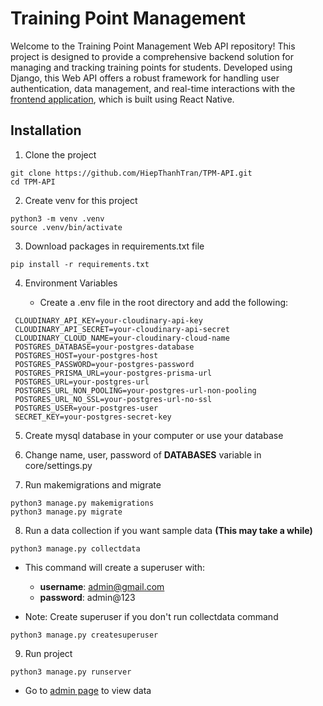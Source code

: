 # Training Point Management

Welcome to the Training Point Management Web API repository! This project is designed to provide a comprehensive backend solution for managing and tracking
training points for students. Developed using Django, this Web API offers a robust framework for handling user authentication, data management, and real-time
interactions with the [frontend application](https://github.com/HiepThanhTran/TPM-Mobile-App/), which is built using React Native.

## Installation

1. Clone the project

```shell
git clone https://github.com/HiepThanhTran/TPM-API.git
cd TPM-API
```

2. Create venv for this project

```shell
python3 -m venv .venv
source .venv/bin/activate
```

3. Download packages in requirements.txt file

```shell
pip install -r requirements.txt
```

4. Environment Variables

    - Create a .env file in the root directory and add the following:

```shell
 CLOUDINARY_API_KEY=your-cloudinary-api-key
 CLOUDINARY_API_SECRET=your-cloudinary-api-secret
 CLOUDINARY_CLOUD_NAME=your-cloudinary-cloud-name
 POSTGRES_DATABASE=your-postgres-database
 POSTGRES_HOST=your-postgres-host
 POSTGRES_PASSWORD=your-postgres-password
 POSTGRES_PRISMA_URL=your-postgres-prisma-url
 POSTGRES_URL=your-postgres-url
 POSTGRES_URL_NON_POOLING=your-postgres-url-non-pooling
 POSTGRES_URL_NO_SSL=your-postgres-url-no-ssl
 POSTGRES_USER=your-postgres-user
 SECRET_KEY=your-postgres-secret-key
```

5. Create mysql database in your computer or use your database

6. Change name, user, password of **DATABASES** variable in core/settings.py

7. Run makemigrations and migrate

```shell
python3 manage.py makemigrations
python3 manage.py migrate
```

8. Run a data collection if you want sample data **(This may take a while)**

```shell
python3 manage.py collectdata
```

- This command will create a superuser with:
    - **username**: admin@gmail.com
    - **password**: admin@123

- Note: Create superuser if you don't run collectdata command

```shell
python3 manage.py createsuperuser
```

9. Run project

```shell
python3 manage.py runserver
```

- Go to [admin page](http://127.0.0.1:8080/admin/) to view data
